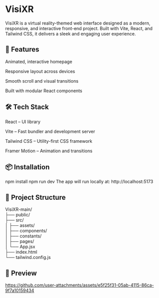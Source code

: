 <h1> VisiXR</h1>

VisiXR is a virtual reality-themed web interface designed as a modern, responsive, and interactive front-end project. Built with Vite, React, and Tailwind CSS, it delivers a sleek and engaging user experience.

<h2>🚀 Features</h2>
Animated, interactive homepage

Responsive layout across devices

Smooth scroll and visual transitions

Built with modular React components

<h2>🛠️ Tech Stack</h2>
React – UI library

Vite – Fast bundler and development server

Tailwind CSS – Utility-first CSS framework

Framer Motion – Animation and transitions

<h2>📦 Installation</h2>

npm install
npm run dev
The app will run locally at: http://localhost:5173

<h2>📁 Project Structure</h2>

VisiXR-main/<br />
├── public/<br />
├── src/<br />
│   ├── assets/<br />
│   ├── components/<br />
│   ├── constants/<br />
│   ├── pages/<br />
│   └── App.jsx<br />
├── index.html<br />
└── tailwind.config.js<br />

<h2> 📸 Preview</h2>




https://github.com/user-attachments/assets/e5f25f31-05ab-4115-86ca-9f7a10159434








